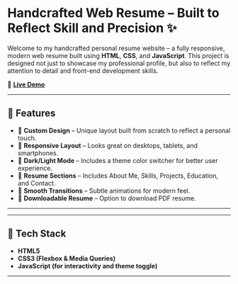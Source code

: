 # Handcrafted Web Resume – Built to Reflect Skill and Precision ✨

Welcome to my handcrafted personal resume website – a fully responsive, modern web resume built using **HTML**, **CSS**, and **JavaScript**. This project is designed not just to showcase my professional profile, but also to reflect my attention to detail and front-end development skills.

🔗 **[Live Demo](http://sachinwebresume.netlify.app)**

---

## 🧠 Features

- 🎨 **Custom Design** – Unique layout built from scratch to reflect a personal touch.
- 📱 **Responsive Layout** – Looks great on desktops, tablets, and smartphones.
- 🌙 **Dark/Light Mode** – Includes a theme color switcher for better user experience.
- 🧾 **Resume Sections** – Includes About Me, Skills, Projects, Education, and Contact.
- 🔄 **Smooth Transitions** – Subtle animations for modern feel.
- 💼 **Downloadable Resume** – Option to download PDF resume.

---

---

## 🚀 Tech Stack

- **HTML5**
- **CSS3 (Flexbox & Media Queries)**
- **JavaScript (for interactivity and theme toggle)**

---



